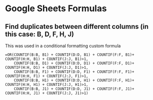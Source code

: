 # Google Sheets Formulas

## Find duplicates between different columns (in this case: B, D, F, H, J)
This was used in a conditional formatting custom formula
```
=OR(COUNTIF(B:B, B1) + COUNTIF(D:D, B1) + COUNTIF(F:F, B1)+ COUNTIF(H:H, B1) + COUNTIF(J:J, B1)>1,
    COUNTIF(B:B, D1) + COUNTIF(D:D, D1) + COUNTIF(F:F, D1)+ COUNTIF(H:H, D1) + COUNTIF(J:J, D1)>1,
    COUNTIF(B:B, F1) + COUNTIF(D:D, F1) + COUNTIF(F:F, F1)+ COUNTIF(H:H, F1) + COUNTIF(J:J, F1)>1,
    COUNTIF(B:B, H1) + COUNTIF(D:D, H1) + COUNTIF(F:F, H1)+ COUNTIF(H:H, H1) + COUNTIF(J:J, H1)>1,
    COUNTIF(B:B, J1) + COUNTIF(D:D, J1) + COUNTIF(F:F, J1)+ COUNTIF(H:H, J1) + COUNTIF(J:J, J1)>1)
```
